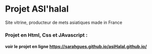 # Projet ASI'halal

Site vitrine, producteur de mets asiatiques made in France

### Projet en Html, Css et JAvascript :

#### voir le projet en ligne https://sarahgues.github.io/asiHalal.github.io/
